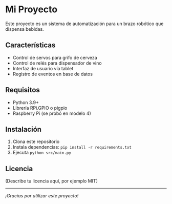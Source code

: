 # Mi Proyecto

Este proyecto es un sistema de automatización para un brazo robótico que dispensa bebidas.

## Características
- Control de servos para grifo de cerveza
- Control de relés para dispensador de vino
- Interfaz de usuario vía tablet
- Registro de eventos en base de datos

## Requisitos
- Python 3.9+
- Librería RPi.GPIO o pigpio
- Raspberry Pi (se probó en modelo 4)

## Instalación
1. Clona este repositorio
2. Instala dependencias: `pip install -r requirements.txt`
3. Ejecuta `python src/main.py`

## Licencia
(Describe tu licencia aquí, por ejemplo MIT)

---
_¡Gracias por utilizar este proyecto!_
